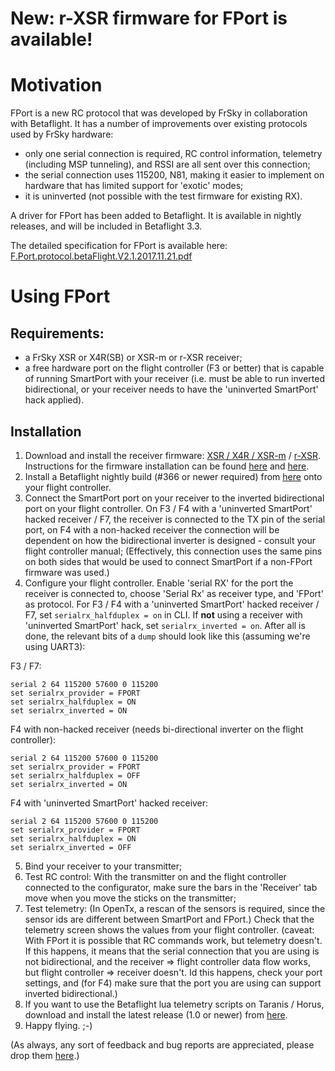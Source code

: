 # New: r-XSR firmware for FPort is available!

# Motivation

FPort is a new RC protocol that was developed by FrSky in collaboration with Betaflight. It has a number of improvements over existing protocols used by FrSky hardware:

- only one serial connection is required, RC control information, telemetry (including MSP tunneling), and RSSI are all sent over this connection;
- the serial connection uses 115200, N81, making it easier to implement on hardware that has limited support for 'exotic' modes;
- it is uninverted (not possible with the test firmware for existing RX).

A driver for FPort has been added to Betaflight. It is available in nightly releases, and will be included in Betaflight 3.3.

The detailed specification for FPort is available here: [F.Port.protocol.betaFlight.V2.1.2017.11.21.pdf][1]




# Using FPort

## Requirements:
- a FrSky XSR or X4R(SB) or XSR-m or r-XSR receiver;
- a free hardware port on the flight controller (F3 or better) that is capable of running SmartPort with your receiver (i.e. must be able to run inverted bidirectional, or your receiver needs to have the 'uninverted SmartPort' hack applied).

## Installation
1. Download and install the receiver firmware: [XSR / X4R / XSR-m][2] / [r-XSR][8]. Instructions for the firmware installation can be found [here][3] and [here][4].
2. Install a Betaflight nightly build (#366 or newer required) from [here][5] onto your flight controller.
3. Connect the SmartPort port on your receiver to the inverted bidirectional port on your flight controller. On F3 / F4 with a 'uninverted SmartPort' hacked receiver / F7, the receiver is connected to the TX pin of the serial port, on F4 with a non-hacked receiver the connection will be dependent on how the bidirectional inverter is designed - consult your flight controller manual; (Effectively, this connection uses the same pins on both sides that would be used to connect SmartPort if a non-FPort firmware was used.)
4. Configure your flight controller. Enable 'serial RX' for the port the receiver is connected to, choose 'Serial Rx' as receiver type, and 'FPort' as protocol. For F3 / F4 with a 'uninverted SmartPort' hacked receiver / F7, set `serialrx_halfduplex = on` in CLI. If **not** using a receiver with 'uninverted SmartPort' hack, set `serialrx_inverted = on`. After all is done, the relevant bits of a `dump` should look like this (assuming we're using UART3):

F3 / F7:

    serial 2 64 115200 57600 0 115200
    set serialrx_provider = FPORT
    set serialrx_halfduplex = ON
    set serialrx_inverted = ON

F4 with non-hacked receiver (needs bi-directional inverter on the flight controller):

    serial 2 64 115200 57600 0 115200
    set serialrx_provider = FPORT
    set serialrx_halfduplex = OFF
    set serialrx_inverted = ON

F4 with 'uninverted SmartPort' hacked receiver:

    serial 2 64 115200 57600 0 115200
    set serialrx_provider = FPORT
    set serialrx_halfduplex = ON
    set serialrx_inverted = OFF


5. Bind your receiver to your transmitter;
6. Test RC control: With the transmitter on and the flight controller connected to the configurator, make sure the bars in the 'Receiver' tab move when you move the sticks on the transmitter;
7. Test telemetry: (In OpenTx, a rescan of the sensors is required, since the sensor ids are different between SmartPort and FPort.) Check that the telemetry screen shows the values from your flight controller. (caveat: With FPort it is possible that RC commands work, but telemetry doesn't. If this happens, it means that the serial connection that you are using is not bidirectional, and the receiver => flight controller data flow works, but flight controller => receiver doesn't. Id this happens, check your port settings, and (for F4) make sure that the port you are using can support inverted bidirectional.)
8. If you want to use the Betaflight lua telemetry scripts on Taranis / Horus, download and install the latest release (1.0 or newer) from [here][6].
9. Happy flying. ;-)

(As always, any sort of feedback and bug reports are appreciated, please drop them [here][7].)





[1]: https://github.com/betaflight/betaflight/files/1491056/F.Port.protocol.betaFlight.V2.1.2017.11.21.pdf

[2]: https://www.frsky-rc.com/xsr/

[3]: https://oscarliang.com/flash-frsky-rx-firmware/

[4]: http://thrustworx.com/frsky-x-series-receiver-sensor-s-port-firmware-flashing-9xr-pro-complete-guide/

[5]: https://ci.betaflight.tech/job/Betaflight/

[6]: https://github.com/betaflight/betaflight-tx-lua-scripts/releases

[7]: https://github.com/betaflight/betaflight/issues

[8]: https://www.frsky-rc.com/r-xsr/